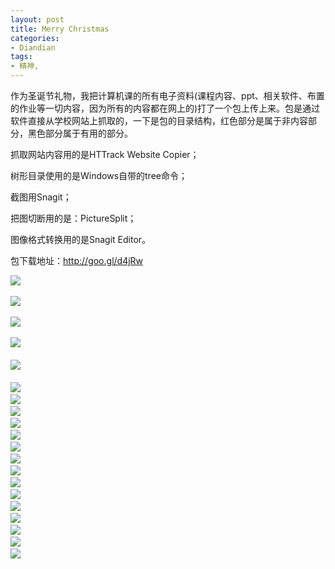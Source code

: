 ```yaml
---
layout: post
title: Merry Christmas
categories:
- Diandian
tags:
- 精神, 
---
```

<p>作为圣诞节礼物，我把计算机课的所有电子资料(课程内容、ppt、相关软件、布置的作业等一切内容，因为所有的内容都在网上的)打了一个包上传上来。包是通过软件直接从学校网站上抓取的，一下是包的目录结构，红色部分是属于非内容部分，黑色部分属于有用的部分。</p>
<p>抓取网站内容用的是HTTrack Website Copier；</p>
<p>树形目录使用的是Windows自带的tree命令；</p>
<p>截图用Snagit；</p>
<p>把图切断用的是：PictureSplit；</p>
<p>图像格式转换用的是Snagit Editor。</p>
<p>包下载地址：<a href="http://goo.gl/d4jRw" target="_blank">http://goo.gl/d4jRw</a></p>
<p><img src="http://m1.img.srcdd.com/farm5/d/2012/0627/10/AA95BF66B2450139002F8BE84244FE53_B500_900_500_449.PNG" />‍</p>
<p><img src="http://m3.img.srcdd.com/farm4/d/2012/0627/10/4619D8FA1D5FA1E01525A0555E09C288_B500_900_500_449.PNG" />‍</p>
<p><img src="http://m3.img.srcdd.com/farm4/d/2012/0627/10/3F2D7C41D870479538085B0E69E7B97D_B500_900_500_449.PNG" />‍</p>
<p><img src="http://m1.img.srcdd.com/farm5/d/2012/0627/10/FE7C6DFFB562DB973E433A3B4B4758BB_B500_900_500_449.PNG" />‍<br /><br /><img src="http://m1.img.srcdd.com/farm5/d/2012/0627/10/A2D45080DD2FBB1C66721977636BA91B_B500_900_500_449.PNG" />‍<br /><br /><img src="http://m2.img.srcdd.com/farm5/d/2012/0627/10/63A8B86C0375EAA5EC9C8CDBC9F99210_B500_900_500_449.PNG" />‍<br /><img src="http://m2.img.srcdd.com/farm4/d/2012/0627/10/65B443D45C00F35F2853F38EE1FCA3DA_B500_900_500_449.PNG" />‍<br /><img src="http://m2.img.srcdd.com/farm5/d/2012/0627/10/6EEF3987FB510C8635E718409A5F3287_B500_900_500_449.PNG" />‍<br /><img src="http://m1.img.srcdd.com/farm5/d/2012/0627/10/42D4C5F378086DD1895BA30C555E5838_B500_900_500_449.PNG" />‍<br /><img src="http://m3.img.srcdd.com/farm5/d/2012/0627/10/A91DB2CE786758C4F82A8ED54C4609D0_B500_900_500_449.PNG" />‍<br /><img src="http://m3.img.srcdd.com/farm5/d/2012/0627/10/FC4F929D78BCD01D26FADA9513499EC3_B500_900_500_449.PNG" />‍<br /><img src="http://m3.img.srcdd.com/farm4/d/2012/0627/10/DFE889A70B779C29A47D0AB0EEFCC8CE_B500_900_500_449.PNG" />‍<br /><img src="http://m2.img.srcdd.com/farm5/d/2012/0627/10/938D5A181745869BD565E2D81C5B3088_B500_900_500_449.PNG" />‍<br /><img src="http://m2.img.srcdd.com/farm4/d/2012/0627/10/2EA82220B5723EA9BF247A61255E7827_B500_900_500_449.PNG" />‍<br /><img src="http://m1.img.srcdd.com/farm4/d/2012/0627/10/042E1C596206BB018B790D92125CCA82_B500_900_500_449.PNG" />‍<br /><img src="http://m3.img.srcdd.com/farm4/d/2012/0627/10/06CE11CE1DB9728CFBFB5DE8DE964595_B500_900_500_449.PNG" />‍<br /><img src="http://m2.img.srcdd.com/farm5/d/2012/0627/10/E092B9806E1E6EBE4C2A9CDDDCB0C11E_B500_900_500_449.PNG" />‍<br /><img src="http://m1.img.srcdd.com/farm5/d/2012/0627/10/B637D12FBA7F1D14EEF0A42E8D82C493_B500_900_500_449.PNG" />‍<br /><img src="http://m1.img.srcdd.com/farm5/d/2012/0627/10/836FD571BA959DE0980209E4EFACFFAE_B500_900_500_449.PNG" />‍<br /><img src="http://m1.img.srcdd.com/farm5/d/2012/0627/10/B84EFE1491F3FA9934EF8F208B3A6A6D_B500_900_500_449.PNG" />‍</p>
<p></p>